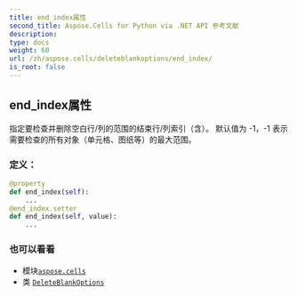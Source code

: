 ```yaml
---
title: end_index属性
second_title: Aspose.Cells for Python via .NET API 参考文献
description:
type: docs
weight: 60
url: /zh/aspose.cells/deleteblankoptions/end_index/
is_root: false
---
```

## end_index属性

指定要检查并删除空白行/列的范围的结束行/列索引（含）。
默认值为 -1，-1 表示需要检查的所有对象（单元格、图纸等）的最大范围。
### 定义：
```python
@property
def end_index(self):
    ...
@end_index.setter
def end_index(self, value):
    ...
```

### 也可以看看
* 模块[`aspose.cells`](../../)
* 类 [`DeleteBlankOptions`](/cells/python-net/zh/aspose.cells/deleteblankoptions)
